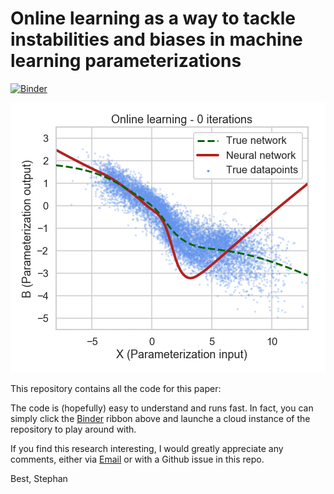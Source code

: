 # Online learning as a way to tackle instabilities and biases in machine learning parameterizations

[![Binder](https://mybinder.org/badge_logo.svg)](https://mybinder.org/v2/gh/raspstephan/Lorenz-Online/master?filepath=online-learning.ipynb)

![animation](assets/animation.gif)

This repository contains all the code for this paper:

The code is (hopefully) easy to understand and runs fast. In fact, you can simply click the [Binder](https://mybinder.readthedocs.io/en/latest/index.html#) ribbon above and launche a cloud instance of the repository to play around with.

If you find this research interesting, I would greatly appreciate any comments, either via [Email](https://raspstephan.github.io/) or with a Github issue in this repo.

Best,
Stephan
